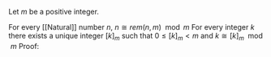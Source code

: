 Let $m$ be a positive integer.

For every [[Natural]] number $n$,
$n \cong rem(n,m) \mod {m}$
For every integer $k$ there exists a unique integer $[k]_m$ such that
$0 \leq [k]_m < m$ and $k \cong [k]_m \mod {m}$
Proof: